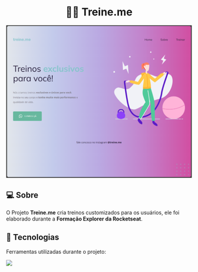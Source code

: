 <h1 align="center">👨‍💻 Treine.me </h1>

![Treineme](img/treineme.png)

## 💻 Sobre 
O Projeto **Treine.me** cria treinos customizados para os usuários, ele foi elaborado durante a **Formação Explorer da Rocketseat**.

## 🚀 Tecnologias
Ferramentas utilizadas durante o projeto:

<img src="https://skillicons.dev/icons?i=html,css">
